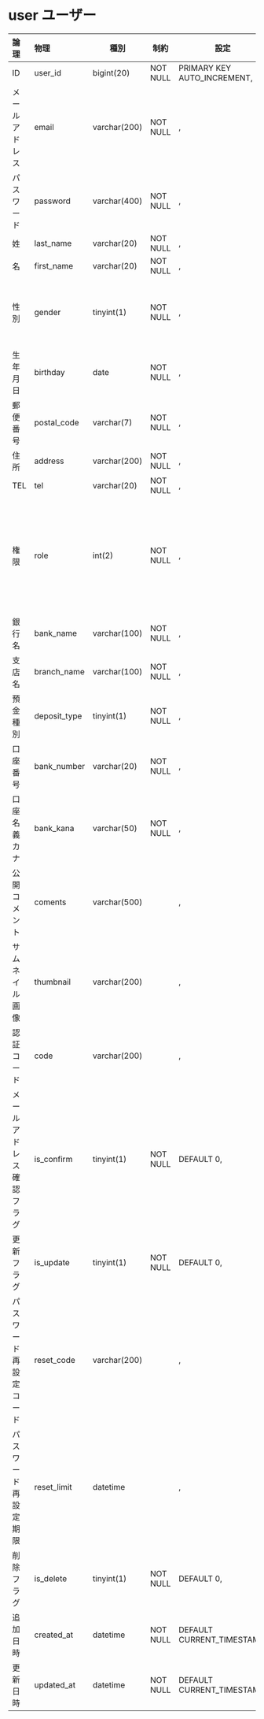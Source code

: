 # user ユーザー

| 論理                     | 物理         | 種別         | 制約     | 設定                        | 備考                    |
|:------------------------ |:------------ | ------------ | -------- | --------------------------- | ----------------------- |
| ID                       | user_id      | bigint(20)   | NOT NULL | PRIMARY KEY AUTO_INCREMENT, |                         |
| メールアドレス           | email        | varchar(200) | NOT NULL | ,                           |                         |
| パスワード               | password     | varchar(400) | NOT NULL | ,                           |                         |
| 姓                       | last_name    | varchar(20)  | NOT NULL | ,                           |                         |
| 名                       | first_name   | varchar(20)  | NOT NULL | ,                           |                         |
| 性別                     | gender       | tinyint(1)   | NOT NULL | ,                           | 1: 男性 2: 女性         |
| 生年月日                 | birthday     | date         | NOT NULL | ,                           |                         |
| 郵便番号                 | postal_code  | varchar(7)   | NOT NULL | ,                           |                         |
| 住所                     | address      | varchar(200) | NOT NULL | ,                           |                         |
| TEL                      | tel          | varchar(20)  | NOT NULL | ,                           |                         |
| 権限                     | role         | int(2)       | NOT NULL | ,                           | 1: 管理権限 2: 一般権限 |
| 銀行名                   | bank_name    | varchar(100) | NOT NULL | ,                           |                         |
| 支店名                   | branch_name  | varchar(100) | NOT NULL | ,                           |                         |
| 預金種別                 | deposit_type | tinyint(1)   | NOT NULL | ,                           |                         |
| 口座番号                 | bank_number  | varchar(20)  | NOT NULL | ,                           |                         |
| 口座名義カナ             | bank_kana    | varchar(50)  | NOT NULL | ,                           |                         |
| 公開コメント             | coments      | varchar(500) |          | ,                           |                         |
| サムネイル画像           | thumbnail    | varchar(200) |          | ,                           |                         |
| 認証コード               | code         | varchar(200) |          | ,                           |                         |
| メールアドレス確認フラグ | is_confirm   | tinyint(1)   | NOT NULL | DEFAULT 0,                  |                         |
| 更新フラグ               | is_update    | tinyint(1)   | NOT NULL | DEFAULT 0,                  |                         |
| パスワード再設定コード   | reset_code   | varchar(200) |          | ,                           |                         |
| パスワード再設定期限     | reset_limit  | datetime     |          | ,                           |                         |
| 削除フラグ               | is_delete    | tinyint(1)   | NOT NULL | DEFAULT 0,                  |                         |
| 追加日時                 | created_at   | datetime     | NOT NULL | DEFAULT CURRENT_TIMESTAMP,  |                         |
| 更新日時                 | updated_at   | datetime     | NOT NULL | DEFAULT CURRENT_TIMESTAMP   |                         |
